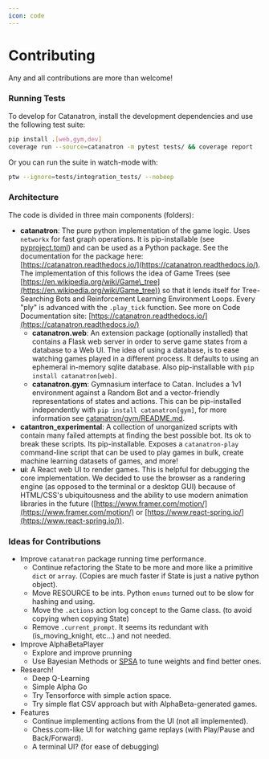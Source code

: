 ```yaml
---
icon: code
---
```


# Contributing

Any and all contributions are more than welcome!

### Running Tests

To develop for Catanatron, install the development dependencies and use the following test suite:

```bash
pip install .[web,gym,dev]
coverage run --source=catanatron -m pytest tests/ && coverage report
```

Or you can run the suite in watch-mode with:

```bash
ptw --ignore=tests/integration_tests/ --nobeep
```

### Architecture

The code is divided in three main components (folders):

* **catanatron**: The pure python implementation of the game logic. Uses `networkx` for fast graph operations. It is pip-installable (see [pyproject.toml](../pyproject.toml)) and can be used as a Python package. See the documentation for the package here: [https://catanatron.readthedocs.io/](https://catanatron.readthedocs.io/). The implementation of this follows the idea of Game Trees (see [https://en.wikipedia.org/wiki/Game\_tree](https://en.wikipedia.org/wiki/Game_tree)) so that it lends itself for Tree-Searching Bots and Reinforcement Learning Environment Loops. Every "ply" is advanced with the `.play_tick` function. See more on Code Documentation site: [https://catanatron.readthedocs.io/](https://catanatron.readthedocs.io/)
  * **catanatron.web**: An extension package (optionally installed) that contains a Flask web server in order to serve game states from a database to a Web UI. The idea of using a database, is to ease watching games played in a different process. It defaults to using an ephemeral in-memory sqlite database. Also pip-installable with `pip install catanatron[web]`.
  * **catanatron.gym**: Gymnasium interface to Catan. Includes a 1v1 environment against a Random Bot and a vector-friendly representations of states and actions. This can be pip-installed independently with `pip install catanatron[gym]`, for more information see [catanatron/gym/README.md](../catanatron/catanatron/gym/).
* **catantron\_experimental**: A collection of unorganized scripts with contain many failed attempts at finding the best possible bot. Its ok to break these scripts. Its pip-installable. Exposes a `catanatron-play` command-line script that can be used to play games in bulk, create machine learning datasets of games, and more!
* **ui**: A React web UI to render games. This is helpful for debugging the core implementation. We decided to use the browser as a randering engine (as opposed to the terminal or a desktop GUI) because of HTML/CSS's ubiquitousness and the ability to use modern animation libraries in the future ([https://www.framer.com/motion/](https://www.framer.com/motion/) or [https://www.react-spring.io/](https://www.react-spring.io/)).

### Ideas for Contributions

* Improve `catanatron` package running time performance.
  * Continue refactoring the State to be more and more like a primitive `dict` or `array`. (Copies are much faster if State is just a native python object).
  * Move RESOURCE to be ints. Python `enums` turned out to be slow for hashing and using.
  * Move the `.actions` action log concept to the Game class. (to avoid copying when copying State)
  * Remove `.current_prompt`. It seems its redundant with (is\_moving\_knight, etc...) and not needed.
* Improve AlphaBetaPlayer
  * Explore and improve prunning
  * Use Bayesian Methods or [SPSA](https://www.chessprogramming.org/SPSA) to tune weights and find better ones.
* Research!
  * Deep Q-Learning
  * Simple Alpha Go
  * Try Tensorforce with simple action space.
  * Try simple flat CSV approach but with AlphaBeta-generated games.
* Features
  * Continue implementing actions from the UI (not all implemented).
  * Chess.com-like UI for watching game replays (with Play/Pause and Back/Forward).
  * A terminal UI? (for ease of debugging)
